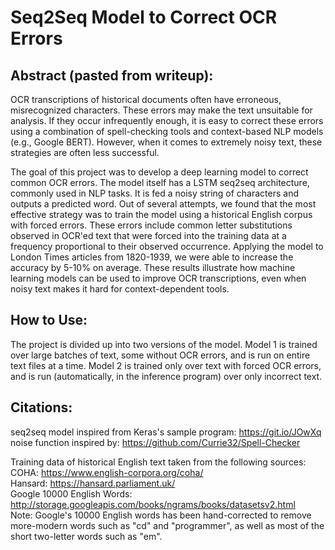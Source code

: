 # Seq2Seq Model to Correct OCR Errors

## Abstract (pasted from writeup):
OCR transcriptions of historical documents often have erroneous, misrecognized characters. These errors may make the text unsuitable for analysis. If they occur infrequently enough, it is easy to correct these errors using a combination of spell-checking tools and context-based NLP models (e.g., Google BERT). However, when it comes to extremely noisy text, these strategies are often less successful.

The goal of this project was to develop a deep learning model to correct common OCR errors. The model itself has a LSTM seq2seq architecture, commonly used in NLP tasks. It is fed a noisy string of characters and outputs a predicted word. Out of several attempts, we found that the most effective strategy was to train the model using a historical English corpus with forced errors. These errors include common letter substitutions observed in OCR'ed text that were forced into the training data at a frequency proportional to their observed occurrence. Applying the model to London Times articles from 1820-1939, we were able to increase the accuracy by 5-10% on average. These results illustrate how machine learning models can be used to improve OCR transcriptions, even when noisy text makes it hard for context-dependent tools.

## How to Use:
The project is divided up into two versions of the model. Model 1 is trained over large batches of text, some without OCR errors, and is run on entire text files at a time. Model 2 is trained only over text with forced OCR errors, and is run (automatically, in the inference program) over only incorrect text.


## Citations:
seq2seq model inspired from Keras's sample program: https://git.io/JOwXq
noise function inspired by: https://github.com/Currie32/Spell-Checker

Training data of historical English text taken from the following sources:  
COHA: https://www.english-corpora.org/coha/  
Hansard: https://hansard.parliament.uk/  
Google 10000 English Words: http://storage.googleapis.com/books/ngrams/books/datasetsv2.html  
Note: Google's 10000 English words has been hand-corrected to remove more-modern words such as "cd" and "programmer", as well as most of the short two-letter words such as "em".
